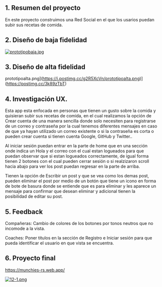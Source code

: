 
## 1. Resumen del proyecto

En este proyecto construimos una Red Social en el que los usarios puedan subir sus recetas de comida.

## 2. Diseño de baja fidelidad

[![prototipobaja.jpg](https://i.postimg.cc/7Y7h67W7/prototipobaja.jpg)](https://postimg.cc/svjsHByD)

## 3. Diseño de alta fidelidad

prototipoalta.png](https://i.postimg.cc/g2R5XcVn/prototipoalta.png)](https://postimg.cc/3k89zTbT)

## 4. Investigación UX.
Esta app esta enfocada en personas que tienen un gusto sobre la comida y quisieran subir sus recetas de comida, en el cual realizamos la opción de Crear cuenta de una manera sencilla donde solo necesiten para registrarse de un correo y contraseña por la cual tenemos diferentes mensajes en caso de que ya hayan utilizado un correo existente o si la contraseña es corta o pueden crear cuenta si tienen cuenta Google, GitHub y Twitter.. 

Al iniciar sesión puedan entrar en la parte de home que en una sección onde indica un Hola y el correo con el cual estan logueados para que puedan observar que si estan logueados correctamente,  de igual forma tienen 2 botones con el cual pueden cerrar sesión o si realzizaron scroll hacia abajo para ver los post puedan regresar en la parte de arriba. 

Tienen la opción de Escribir un post y que se vea como los demas post, pueden eliminar el post por medio de un botón que tiene un icono en forma de bote de basura donde se entiende que es para eliminar y les aparece un mensaje para confirmar que desean eliminar y adicional tienen la posibilidad de editar su post. 

## 5. Feedback

Compañeras: Cambio de colores de los botones por tonos neutros que no incomode a la vista.

Coaches: Poner titulos en la sección de Registro e Iniciar sesión para que pueda identificar el usuario en que vista se encuentra. 

## 6. Proyecto final

https://munchies-rs.web.app/

[![12-1.png](https://i.postimg.cc/xC4DGxcC/12-1.png)](https://postimg.cc/xJM4nPGD)
